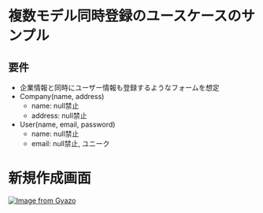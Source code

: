 # 複数モデル同時登録のユースケースのサンプル

## 要件
- 企業情報と同時にユーザー情報も登録するようなフォームを想定
- Company(name, address)
  - name: null禁止
  - address: null禁止
- User(name, email, password)
  - name: null禁止
  - email: null禁止, ユニーク


# 新規作成画面
[![Image from Gyazo](https://i.gyazo.com/b34ef19d719d45d951076bd9ef470f3c.png)](https://gyazo.com/b34ef19d719d45d951076bd9ef470f3c)
